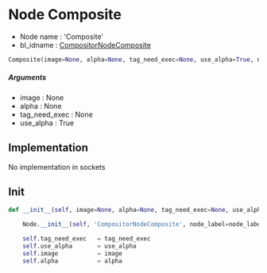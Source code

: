 # Node Composite

- Node name : 'Composite'
- bl_idname : [CompositorNodeComposite](https://docs.blender.org/api/current/bpy.types.CompositorNodeComposite.html)


``` python
Composite(image=None, alpha=None, tag_need_exec=None, use_alpha=True, node_label=None, node_color=None)
```
##### Arguments

- image : None
- alpha : None
- tag_need_exec : None
- use_alpha : True

## Implementation

No implementation in sockets

## Init

``` python
def __init__(self, image=None, alpha=None, tag_need_exec=None, use_alpha=True, node_label=None, node_color=None):

    Node.__init__(self, 'CompositorNodeComposite', node_label=node_label, node_color=node_color)

    self.tag_need_exec   = tag_need_exec
    self.use_alpha       = use_alpha
    self.image           = image
    self.alpha           = alpha
```
